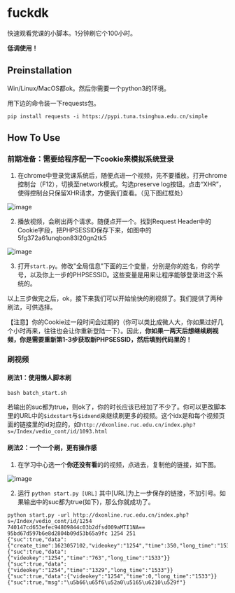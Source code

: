 # fuckdk

快速观看党课的小脚本。1分钟刷它个100小时。

**低调使用！**

## Preinstallation

Win/Linux/MacOS都ok。然后你需要一个python3的环境。

用下边的命令装一下requests包。

```pip install requests -i https://pypi.tuna.tsinghua.edu.cn/simple```




## How To Use

### 前期准备：需要给程序配一下cookie来模拟系统登录

1. 在chrome中登录党课系统后，随便点进一个视频，先不要播放。打开chrome控制台（F12），切换至network模式。勾选preserve log按钮。点击“XHR”，使得控制台只保留XHR请求，方便我们查看。（见下图红框处）

![image](figures/p1.png)

2. 播放视频，会刷出两个请求。随便点开一个。找到Request Header中的Cookie字段，把PHPSESSID保存下来，如图中的5fg372a61unqbon83l20gn2tk5

![image](figures/p2.png)

3. 打开```start.py```。修改"全局信息"下面的三个变量，分别是你的姓名，你的学号，以及你上一步的PHPSESSID。这些变量是用来让程序能够登录进这个系统的。

以上三步做完之后，ok，接下来我们可以开始愉快的刷视频了。我们提供了两种刷法，可供选择。


【注意】你的Cookie过一段时间会过期的（你可以类比成微人大，你如果过好几个小时再来，往往也会让你重新登陆一下）。因此，**你如果一两天后想继续刷视频，你是需要重新第1-3步获取新PHPSESSID，然后填到代码里的！**

### 刷视频

#### 刷法1：使用懒人脚本刷

```bash batch_start.sh```

若输出的suc都为true，则ok了，你的时长应该已经加了不少了。你可以更改脚本里的URL中的```$idxstart```与```$idxend```来继续刷更多的视频。这个idx是和每个视频页面的链接里的id对应的，如```http://dxonline.ruc.edu.cn/index.php?s=/Index/vedio_cont/id/1093.html```

#### 刷法2：一个一个刷，更有操作感

1. 在学习中心选一个**你还没有看**的的视频，点进去，复制他的链接，如下图。

![image](figures/p4.png)


2. 运行 ```python start.py [URL]``` 其中[URL]为上一步保存的链接，不加引号。如果输出中的suc都为true(如下)，那么你就成功了。

```
python start.py -url http://dxonline.ruc.edu.cn/index.php?s=/Index/vedio_cont/id/1254
740147cd653efec94809844c03b2dfsd009aMTI1NA== 95bd67d597b6e8d2804b09d53b65a9fc 1254 251
{"suc":true,"data":{"create_time":1623057102,"videokey":"1254","time":350,"long_time":"1533"}}
{"suc":true,"data":{"videokey":"1254","time":"763","long_time":"1533"}}
{"suc":true,"data":{"videokey":"1254","time":"1329","long_time":"1533"}}
{"suc":true,"data":{"videokey":"1254","time":0,"long_time":"1533"}}
{"suc":true,"msg":"\u5b66\u65f6\u52a0\u5165\u6210\u529f"}

```


